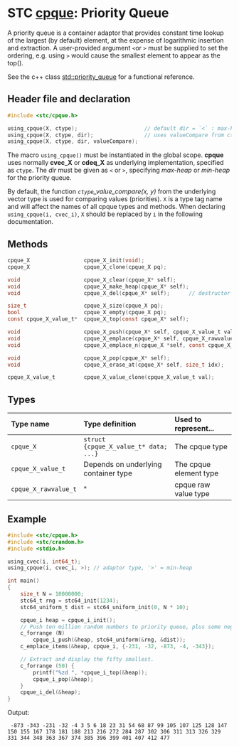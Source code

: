 # STC [cpque](../stc/cpque.h): Priority Queue

A priority queue is a container adaptor that provides constant time lookup of the largest (by default) element, at the expense of logarithmic insertion and extraction.
A user-provided argument `<`or `>` must be supplied to set the ordering, e.g. using `>` would cause the smallest element to appear as the top().

See the c++ class [std::priority_queue](https://en.cppreference.com/w/cpp/container/priority_queue) for a functional reference.

## Header file and declaration

```c
#include <stc/cpque.h>

using_cpque(X, ctype);                     // default dir = `<` : max-heap
using_cpque(X, ctype, dir);                // uses valueCompare from ctype
using_cpque(X, ctype, dir, valueCompare);
```
The macro `using_cpque()` must be instantiated in the global scope. **cpque** uses normally **cvec_X**
or **cdeq_X** as underlying implementation, specified as `ctype`. The *dir* must be given as
`<` or `>`, specifying *max-heap* or *min-heap* for the priority queue.

By default, the function *`ctype`_value_compare(x, y)* from the underlying vector type is used for
comparing values (priorities). `X` is a type tag name and will affect the names of all cpque types and methods.
When declaring `using_cpque(i, cvec_i)`, `X` should be replaced by `i` in the following documentation.

## Methods

```c
cpque_X                 cpque_X_init(void);
cpque_X                 cpque_X_clone(cpque_X pq);

void                    cpque_X_clear(cpque_X* self);
void                    cpque_X_make_heap(cpque_X* self);
void                    cpque_X_del(cpque_X* self);      // destructor

size_t                  cpque_X_size(cpque_X pq);
bool                    cpque_X_empty(cpque_X pq);
const cpque_X_value_t*  cpque_X_top(const cpque_X* self);

void                    cpque_X_push(cpque_X* self, cpque_X_value_t value);
void                    cpque_X_emplace(cpque_X* self, cpque_X_rawvalue_t raw);
void                    cpque_X_emplace_n(cpque_X *self, const cpque_X_rawvalue_t arr[], size_t size);

void                    cpque_X_pop(cpque_X* self);
void                    cpque_X_erase_at(cpque_X* self, size_t idx);

cpque_X_value_t         cpque_X_value_clone(cpque_X_value_t val);
```

## Types

| Type name            | Type definition                       | Used to represent...    |
|:---------------------|:--------------------------------------|:------------------------|
| `cpque_X`            | `struct {cpque_X_value_t* data; ...}` | The cpque type          |
| `cpque_X_value_t`    | Depends on underlying container type  | The cpque element type  |
| `cpque_X_rawvalue_t` |                   "                   | cpque raw value type    |

## Example
```c
#include <stc/cpque.h>
#include <stc/crandom.h>
#include <stdio.h>

using_cvec(i, int64_t);
using_cpque(i, cvec_i, >); // adaptor type, '>' = min-heap

int main()
{
    size_t N = 10000000;
    stc64_t rng = stc64_init(1234);
    stc64_uniform_t dist = stc64_uniform_init(0, N * 10);

    cpque_i heap = cpque_i_init();
    // Push ten million random numbers to priority queue, plus some negative ones.
    c_forrange (N)
        cpque_i_push(&heap, stc64_uniform(&rng, &dist));
    c_emplace_items(&heap, cpque_i, {-231, -32, -873, -4, -343});

    // Extract and display the fifty smallest.
    c_forrange (50) {
        printf("%zd ", *cpque_i_top(&heap));
        cpque_i_pop(&heap);
    }
    cpque_i_del(&heap);
}
```
Output:
```
 -873 -343 -231 -32 -4 3 5 6 18 23 31 54 68 87 99 105 107 125 128 147 150 155 167 178 181 188 213 216 272 284 287 302 306 311 313 326 329 331 344 348 363 367 374 385 396 399 401 407 412 477
```
